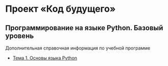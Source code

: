 # Проект «Код будущего»
## Программирование на языке Python. Базовый уровень
Дополнительная справочная информация по учебной программе

-  [Тема 1. Основы языка Python](https://github.com/kuzminprog/python_school77/tree/main/module01/topic01)